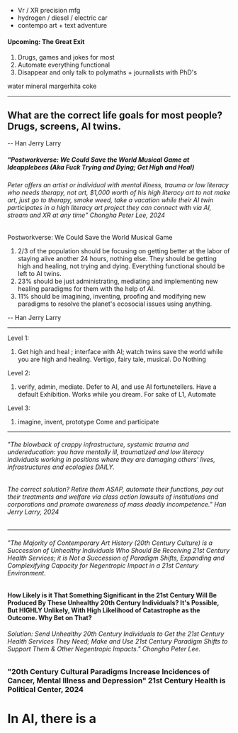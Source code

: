 

- Vr / XR precision mfg
- hydrogen / diesel / electric car
- contempo art + text adventure







#### Upcoming: The Great Exit

1. Drugs, games and jokes for most
2. Automate everything functional
3. Disappear and only talk to polymaths + journalists with PhD's






water 
mineral
margerhita
coke

---









## What are the correct life goals for most people? Drugs, screens, AI twins.

-- Han Jerry Larry







##### "Postworkverse: We Could Save the World Musical Game at Ideapplebees (Aka Fuck Trying and Dying; Get High and Heal)

###### Peter offers an artist or individual with mental illness, trauma or low literacy who needs therapy, not art, $1,000 worth of his high literacy art to not make art, just go to therapy, smoke weed, take a vacation while their AI twin participates in a high literacy art project they can connect with via AI, stream and XR at any time" Chongha Peter Lee, 2024







Postworkverse: We Could Save the World Musical Game 
1. 2/3 of the population should be focusing on getting better at the labor of staying alive another 24 hours, nothing else. They should be getting high and healing, not trying and dying. Everything functional should be left to AI twins.
2. 23% should be just administrating, mediating and implementing new healing paradigms for them with the help of AI.
3. 11% should be imagining, inventing, proofing and modifying new paradigms to resolve the planet's ecosocial issues using anything.

-- Han Jerry Larry

---



Level 1:
1. Get high and heal ; interface with AI; watch twins save the world while you are high and healing. Vertigo, fairy tale, musical. 
Do Nothing

Level 2:
1. verify, admin, mediate. Defer to AI, and use AI fortunetellers. Have a default Exhibition. Works while you dream.
For sake of L1, Automate

Level 3:
1. imagine, invent, prototype
Come and participate


----







###### "The blowback of crappy infrastructure, systemic trauma and undereducation: you have mentally ill, traumatized and low literacy individuals working in positions where they are damaging others' lives, infrastructures and ecologies DAILY. 

###### The correct solution? Retire them ASAP, automate their functions, pay out their treatments and welfare via class action lawsuits of institutions and corporations and promote awareness of mass deadly incompetence." Han Jerry Larry, 2024

----







###### "The Majority of Contemporary Art History (20th Century Culture) is a Succession of Unhealthy Individuals Who Should Be Receiving 21st Century Health Services; it is Not a Succession of Paradigm Shifts, Expanding and Complexifying Capacity for Negentropic Impact in a 21st Century Environment.

**How Likely is it That Something Significant in the 21st Century Will Be Produced By These Unhealthy 20th Century Individuals? It's Possible, But HIGHLY Unlikely, With High Likelihood of Catastrophe as the Outcome. Why Bet on That?**
###### Solution: Send Unhealthy 20th Century Individuals to Get the 21st Century Health Services They Need; Make and Use 21st Century Paradigm Shifts to Support Them & Other Negentropic Impacts." Chongha Peter Lee.









### "20th Century Cultural Paradigms Increase Incidences of Cancer, Mental Illness and Depression" 21st Century Health is Political Center, 2024










# In AI, there is a 
